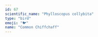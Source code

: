 ```yaml
---
id: 67
scientific_name: "Phylloscopus collybita"
type: "bird"
emoji: "🐦"
name: "Common Chiffchaff"
---
```

